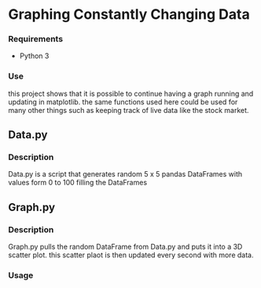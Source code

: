 # Graphing Constantly Changing Data
### Requirements
* Python 3
### Use
this project shows that it is possible to continue having a graph running and updating in matplotlib. the same functions used here could be used for many other things such as keeping track of live data like the stock market.
## Data.py
### Description
Data.py is a script that generates random 5 x 5 pandas DataFrames with values form 0 to 100 filling the DataFrames
## Graph.py
### Description
Graph.py pulls the random DataFrame from Data.py and puts it into a 3D scatter plot. this scatter plaot is then updated every second with more data.
### Usage
